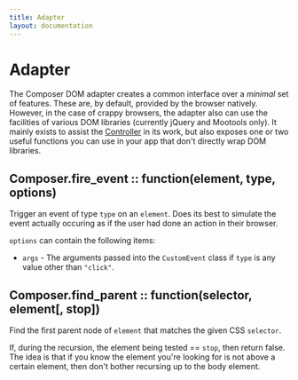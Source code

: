 ```yaml
---
title: Adapter
layout: documentation
---
```


# Adapter

The Composer DOM adapter creates a common interface over a *minimal* set of
features. These are, by default, provided by the browser natively. However, in
the case of crappy browsers, the adapter also can use the facilities of various
DOM libraries (currently jQuery and Mootools only). It
mainly exists to assist the [Controller](/composer.js/docs/controller) in its
work, but also exposes one or two useful functions you can use in your app that
don't directly wrap DOM libraries.

## Composer.fire_event :: function(element, type, options)

Trigger an event of type `type` on an `element`. Does its best to simulate the
event actually occuring as if the user had done an action in their browser.

`options` can contain the following items:

- `args` - The arguments passed into the `CustomEvent` class if `type` is any
value other than `"click"`.

## Composer.find_parent :: function(selector, element[, stop])

Find the first parent node of `element` that matches the given CSS `selector`.

If, during the recursion, the element being tested == `stop`, then return false.
The idea is that if you know the element you're looking for is not above a
certain element, then don't bother recursing up to the body element.

